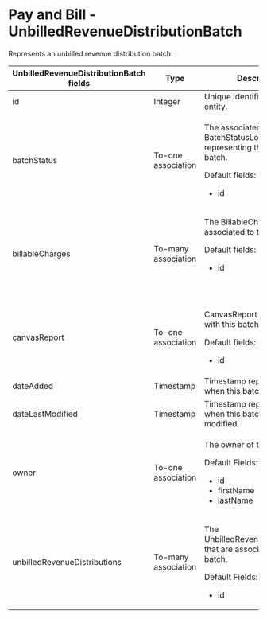 # Pay and Bill - UnbilledRevenueDistributionBatch

Represents an unbilled revenue distribution batch.

<table>
<colgroup>
<col width="20%" />
<col width="20%" />
<col width="20%" />
<col width="20%" />
<col width="20%" />
</colgroup>
<thead>
<tr class="header">
<th>UnbilledRevenueDistributionBatch fields</th>
<th>Type</th>
<th>Description</th>
<th>Not null</th>
<th>Read-only</th>
</tr>
</thead>
<tbody>
<tr class="odd">
<td>id</td>
<td>Integer</td>
<td>Unique identifier for this entity.</td>
<td>X</td>
<td>X</td>
</tr>
<tr class="even">
<td>batchStatus</td>
<td><p>To-one association</p></td>
<td><p>The associated BatchStatusLookup representing the status of the batch.</p>
<p>Default fields:</p>
<ul>
<li>id</li>
</ul></td>
<td>X</td>
<td></td>
</tr>
<tr class="odd">
<td>billableCharges</td>
<td><p>To-many association</p></td>
<td><p>The BillableCharges associated to this batch.</p>
<p>Default fields:</p>
<ul>
<li>id</li>
</ul>
<p> </p></td>
<td> </td>
<td> </td>
</tr>
<tr class="even">
<td>canvasReport</td>
<td><p>To-one association</p></td>
<td><p>CanvasReport associated with this batch.</p>
<p>Default fields:</p>
<ul>
<li>id</li>
</ul></td>
<td> </td>
<td> </td>
</tr>
<tr class="odd">
<td>dateAdded</td>
<td>Timestamp</td>
<td>Timestamp representing when this batch was added.</td>
<td> </td>
<td> </td>
</tr>
<tr class="even">
<td>dateLastModified</td>
<td>Timestamp</td>
<td>Timestamp representing when this batch was last modified.</td>
<td> </td>
<td> </td>
</tr>
<tr class="odd">
<td>owner</td>
<td>To-one association</td>
<td><p>The owner of this batch.</p>
<p>Default Fields:</p>
<ul>
<li>id</li>
<li>firstName</li>
<li>lastName</li>
</ul></td>
<td> </td>
<td> </td>
</tr>
<tr class="even">
<td>unbilledRevenueDistributions</td>
<td>To-many association</td>
<td><p>The UnbilledRevenueDistributions that are associated with this batch.</p>
<p>Default Fields:</p>
<ul>
<li>id</li>
</ul></td>
<td> </td>
<td>X</td>
</tr>
</tbody>
</table>


